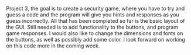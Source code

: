 Project 3, the goal is to create a security game, where you have to try and guess a code and the program will give you hints and responses as you guess incorrectly. All that has been completed so far is the basic layout of the GUI. Still needed is to add functionality to the buttons, and program game responses. I would also like to change the dimensions and fonts on the buttons, as well as possibly add some color. I look forward on working on this code more in the coming week.
